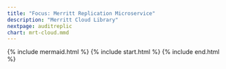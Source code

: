 ```yaml
---
title: "Focus: Merritt Replication Microservice"
description: "Merritt Cloud Library"
nextpage: auditreplic
chart: mrt-cloud.mmd
---
```


{% include mermaid.html %}
{% include start.html %}
{% include end.html %}
